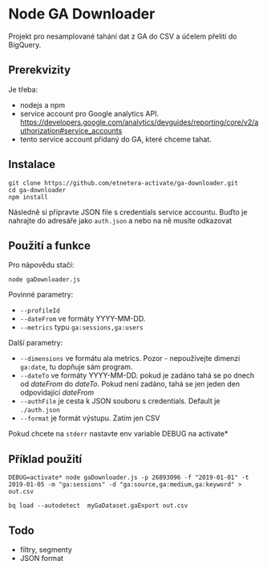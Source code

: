 # Node GA Downloader

Projekt pro nesamplované tahání dat z GA do CSV a účelem přelití do BigQuery.

## Prerekvizity
Je třeba:
 
 - nodejs a npm
 - service account pro Google analytics API. https://developers.google.com/analytics/devguides/reporting/core/v2/authorization#service_accounts 
 - tento service account přidaný do GA, které chceme tahat.

## Instalace

```
git clone https://github.com/etnetera-activate/ga-downloader.git
cd ga-downloader
npm install
```

Následně si připravte JSON file s credentials service accountu. Buďto je nahrajte do adresáře jako `auth.json` a nebo na ně musíte odkazovat

## Použití a funkce

Pro nápovědu stačí:
```
node gaDownloader.js 
```

Povinné parametry:

- `--profileId` 
- `--dateFrom` ve formáty YYYY-MM-DD.
- `--metrics` typu `ga:sessions,ga:users`

Další parametry:

- `--dimensions` ve formátu ala metrics. Pozor - nepoužívejte dimenzi `ga:date`, tu dopňuje sám program.
- `--dateTo` ve formáty YYYY-MM-DD. pokud je zadáno tahá se po dnech od *dateFrom* do *dateTo*. Pokud není zadáno, tahá se jen jeden den odpovídající *dateFrom*
- `--authFile` je cesta k JSON souboru s credentials. Default je `./auth.json`
- `--format` je formát výstupu. Zatím jen CSV

Pokud chcete na `stderr` nastavte env variable DEBUG na activate*

## Příklad použití

```
DEBUG=activate* node gaDownloader.js -p 26893096 -f "2019-01-01" -t 2019-01-05 -m "ga:sessions" -d "ga:source,ga:medium,ga:keyword" > out.csv

bq load --autodetect  myGaDataset.gaExport out.csv

```

## Todo
- filtry, segmenty
- JSON format
